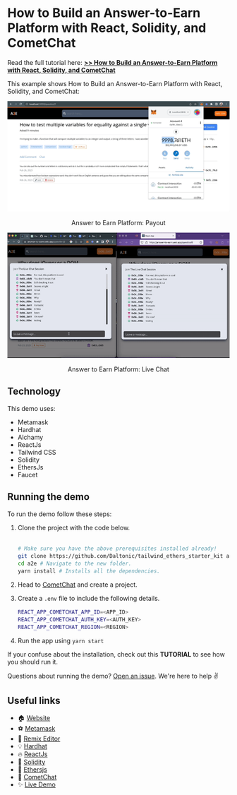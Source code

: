 # How to Build an Answer-to-Earn Platform with React, Solidity, and CometChat

Read the full tutorial here: [**>> How to Build an Answer-to-Earn Platform with React, Solidity, and CometChat**](https://daltonic.github.io)

This example shows How to Build an Answer-to-Earn Platform with React, Solidity, and CometChat:

![Paying out Preferred Answer](./screenshots/0.gif)

<center><figcaption>Answer to Earn Platform: Payout</figcaption></center>

![Live Chat Enabled](./screenshots/1.gif)

<center><figcaption>Answer to Earn Platform: Live Chat</figcaption></center>

## Technology

This demo uses:

- Metamask
- Hardhat
- Alchamy
- ReactJs
- Tailwind CSS
- Solidity
- EthersJs
- Faucet

## Running the demo

To run the demo follow these steps:

1. Clone the project with the code below.

   ```sh

   # Make sure you have the above prerequisites installed already!
   git clone https://github.com/Daltonic/tailwind_ethers_starter_kit a2e
   cd a2e # Navigate to the new folder.
   yarn install # Installs all the dependencies.
   ```

2. Head to [CometChat](https://try.cometchat.com/daltonic) and create a project.

3. Create a `.env` file to include the following details.
   ```sh
   REACT_APP_COMETCHAT_APP_ID=<APP_ID>
   REACT_APP_COMETCHAT_AUTH_KEY=<AUTH_KEY>
   REACT_APP_COMETCHAT_REGION=<REGION>
   ```
4. Run the app using `yarn start`
   <br/>

If your confuse about the installation, check out this **TUTORIAL** to see how you should run it.

Questions about running the demo? [Open an issue](https://github.com/Daltonic/a2e/issues). We're here to help ✌️

## Useful links

- 🏠 [Website](https://daltonic.github.io/)
- ⚽ [Metamask](https://metamask.io/)
- 🚀 [Remix Editor](https://remix.ethereum.org/)
- 💡 [Hardhat](https://hardhat.org/)
- 🔥 [ReactJs](https://reactjs.org/)
- 🐻 [Solidity](https://soliditylang.org/)
- 👀 [Ethersjs](https://docs.ethers.io/v5/)
- 🎅 [CometChat](https://try.cometchat.com/daltonic)
- ✨ [Live Demo](https://answer-to-earn.web.app/)

